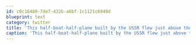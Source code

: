 ```yaml
---
id: c0c16480-7de7-432b-a6bf-1c1121c6949d
blueprint: text
category: twitter
title: 'This half-boat-half-plane built by the USSR flew just above the water and weighed 550 TONS!  http://bit.ly/dlpVm5'
caption: 'This half-boat-half-plane built by the USSR flew just above the water and weighed 550 TONS!  http://bit.ly/dlpVm5'
---
```

